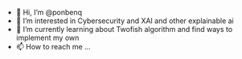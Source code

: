 - 👋 Hi, I’m @ponbenq
- 👀 I’m interested in Cybersecurity and XAI and other explainable ai
- 📓 I’m currently learning about Twofish algorithm and find ways to implement my own
- 📫 How to reach me ...

<!---
ponbenq/ponbenq is a ✨ special ✨ repository because its `README.md` (this file) appears on your GitHub profile.
You can click the Preview link to take a look at your changes.
--->
